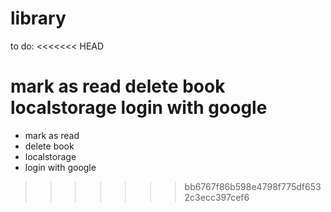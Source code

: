 # library

to do:
<<<<<<< HEAD

mark as read
delete book
localstorage
login with google
=======
- mark as read
- delete book
- localstorage
- login with google
>>>>>>> bb6767f86b598e4798f775df6532c3ecc397cef6
